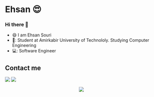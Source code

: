 # Ehsan :heart_eyes:
### Hi there 👋


<!--![gif](https://raw.githubusercontent.com/ehsansouri23/ehsansouri23/master/andorid-kotlin.gif)-->

- 😄 I am Ehsan Souri
- 📖: Student at Amirkabir University of Technololy. Studying Computer Engineering
- 💻: Software Engineer


<!--
**ehsansouri23/ehsansouri23** is a ✨ _special_ ✨ repository because its `README.md` (this file) appears on your GitHub profile.

Here are some ideas to get you started:

- 🔭 I’m currently working on ...
- 🌱 I’m currently learning ...
- 👯 I’m looking to collaborate on ...
- 🤔 I’m looking for help with ...
- 💬 Ask me about ...
- 📫 How to reach me: ...
- 😄 Pronouns: ...
- ⚡ Fun fact: ...
-->

## Contact me
[![](https://img.shields.io/badge/Gmail-D14836?style=for-the-badge&logo=gmail&logoColor=white)](mailto:ehsansouri23@gmail.com)
[![](https://img.shields.io/badge/LinkedIn-0077B5?style=for-the-badge&logo=linkedin&logoColor=white)](https://www.linkedin.com/in/ehsan-souri-271678192/)


<p align="center">
  <img src="https://github-readme-stats.vercel.app/api?username=ehsansouri23&show_icons=true&theme=monokai" />
</p>
